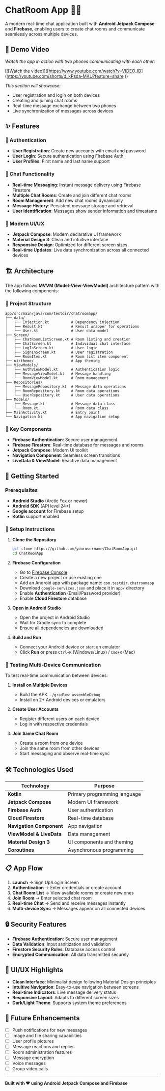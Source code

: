 # ChatRoom App 📱💬

A modern real-time chat application built with **Android Jetpack Compose** and **Firebase**, enabling users to create chat rooms and communicate seamlessly across multiple devices.

## 🎥 Demo Video

*Watch the app in action with two phones communicating with each other:*

<!-- Replace this placeholder with your actual video -->
[![Watch the video]]([https://www.youtube.com/watch?v=VIDEO_ID](https://youtube.com/shorts/d_kPsda-MKU?feature=share
))


*This section will showcase:*
- User registration and login on both devices
- Creating and joining chat rooms
- Real-time message exchange between two phones
- Live synchronization of messages across devices

## ✨ Features

### 🔐 Authentication
- **User Registration**: Create new accounts with email and password
- **User Login**: Secure authentication using Firebase Auth
- **User Profiles**: First name and last name support

### 💬 Chat Functionality
- **Real-time Messaging**: Instant message delivery using Firebase Firestore
- **Multiple Chat Rooms**: Create and join different chat rooms
- **Room Management**: Add new chat rooms dynamically
- **Message History**: Persistent message storage and retrieval
- **User Identification**: Messages show sender information and timestamp

### 📱 Modern UI/UX
- **Jetpack Compose**: Modern declarative UI framework
- **Material Design 3**: Clean and intuitive interface
- **Responsive Design**: Optimized for different screen sizes
- **Real-time Updates**: Live data synchronization across all connected devices

## 🏗️ Architecture

The app follows **MVVM (Model-View-ViewModel)** architecture pattern with the following components:

### 📂 Project Structure
```
app/src/main/java/com/testdir/chatroomapp/
├── data/
│   ├── Injection.kt          # Dependency injection
│   ├── Result.kt             # Result wrapper for operations
│   └── User.kt               # User data model
├── Screen/
│   ├── ChatRoomListScreen.kt # Room listing and creation
│   ├── ChatScreen.kt         # Individual chat interface
│   ├── LogInScreen.kt        # User login
│   ├── SignInScreen.kt       # User registration
│   └── RoomItem.kt           # Room list item component
├── ui/theme/                 # App theming
├── ViewModels/
│   ├── AuthViewModel.kt      # Authentication logic
│   ├── MessageViewModel.kt   # Message handling
│   └── RoomViewModel.kt      # Room management
├── Repositories/
│   ├── MessageRepository.kt  # Message data operations
│   ├── RoomRepository.kt     # Room data operations
│   └── UserRepository.kt     # User data operations
├── Models/
│   ├── Message.kt            # Message data class
│   └── Room.kt               # Room data class
├── MainActivity.kt           # Entry point
└── Navigation.kt             # App navigation setup
```

### 🔧 Key Components

- **Firebase Authentication**: Secure user management
- **Firebase Firestore**: Real-time database for messages and rooms
- **Jetpack Compose**: Modern UI toolkit
- **Navigation Component**: Seamless screen transitions
- **LiveData & ViewModel**: Reactive data management

## 🚀 Getting Started

### Prerequisites

- **Android Studio** (Arctic Fox or newer)
- **Android SDK** (API level 24+)
- **Google account** for Firebase setup
- **Kotlin** support enabled

### 🔧 Setup Instructions

1. **Clone the Repository**
   ```bash
   git clone https://github.com/yourusername/ChatRoomApp.git
   cd ChatRoomApp
   ```

2. **Firebase Configuration**
   - Go to [Firebase Console](https://console.firebase.google.com/)
   - Create a new project or use existing one
   - Add an Android app with package name: `com.testdir.chatroomapp`
   - Download `google-services.json` and place it in `app/` directory
   - Enable **Authentication** (Email/Password provider)
   - Enable **Cloud Firestore** database

3. **Open in Android Studio**
   - Open the project in Android Studio
   - Wait for Gradle sync to complete
   - Ensure all dependencies are downloaded

4. **Build and Run**
   - Connect your Android device or start an emulator
   - Click **Run** or press `Ctrl+R` (Windows/Linux) / `Cmd+R` (Mac)

### 📱 Testing Multi-Device Communication

To test real-time communication between devices:

1. **Install on Multiple Devices**
   - Build the APK: `./gradlew assembleDebug`
   - Install on 2+ Android devices or emulators

2. **Create User Accounts**
   - Register different users on each device
   - Log in with respective credentials

3. **Join Same Chat Room**
   - Create a room from one device
   - Join the same room from other devices
   - Start messaging and observe real-time sync

## 🛠️ Technologies Used

| Technology | Purpose |
|------------|---------|
| **Kotlin** | Primary programming language |
| **Jetpack Compose** | Modern UI framework |
| **Firebase Auth** | User authentication |
| **Cloud Firestore** | Real-time database |
| **Navigation Component** | App navigation |
| **ViewModel & LiveData** | Data management |
| **Material Design 3** | UI components and theming |
| **Coroutines** | Asynchronous programming |

## 📋 App Flow

1. **Launch** → Sign Up/Login Screen
2. **Authentication** → Enter credentials or create account
3. **Chat Room List** → View available rooms or create new ones
4. **Join Room** → Enter selected chat room
5. **Real-time Chat** → Send and receive messages instantly
6. **Multi-device Sync** → Messages appear on all connected devices

## 🔒 Security Features

- **Firebase Authentication**: Secure user management
- **Data Validation**: Input sanitization and validation
- **Firestore Security Rules**: Database access control
- **Encrypted Communication**: All data transmitted securely

## 🎨 UI/UX Highlights

- **Clean Interface**: Minimalist design following Material Design principles
- **Intuitive Navigation**: Easy-to-use navigation between screens
- **Real-time Indicators**: Live message delivery status
- **Responsive Layout**: Adapts to different screen sizes
- **Dark/Light Theme**: Supports system theme preferences

## 🔮 Future Enhancements

- [ ] Push notifications for new messages
- [ ] Image and file sharing capabilities
- [ ] User profile pictures
- [ ] Message reactions and replies
- [ ] Room administration features
- [ ] Message encryption
- [ ] Voice messages
- [ ] Group video calls

---

**Built with ❤️ using Android Jetpack Compose and Firebase**
